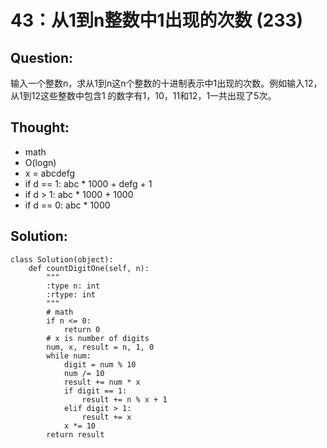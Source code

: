 # 43：从1到n整数中1出现的次数 \(233\)

## Question:

输入一个整数n，求从1到n这n个整数的十进制表示中1出现的次数。例如输入12，从1到12这些整数中包含1 的数字有1，10，11和12，1一共出现了5次。

## Thought:

* math
* O\(logn\)
* x = abcdefg
* if d == 1: abc \* 1000 + defg + 1
* if d &gt; 1: abc \* 1000 + 1000
* if d == 0: abc \* 1000 

## Solution:

```text
class Solution(object):
    def countDigitOne(self, n):
        """
        :type n: int
        :rtype: int
        """
        # math
        if n <= 0:
            return 0
        # x is number of digits
        num, x, result = n, 1, 0
        while num:
            digit = num % 10
            num /= 10
            result += num * x
            if digit == 1:
                result += n % x + 1
            elif digit > 1:
                result += x
            x *= 10
        return result
```

